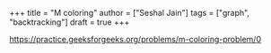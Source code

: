+++
title = "M coloring"
author = ["Seshal Jain"]
tags = ["graph", "backtracking"]
draft = true
+++

<https://practice.geeksforgeeks.org/problems/m-coloring-problem/0>
